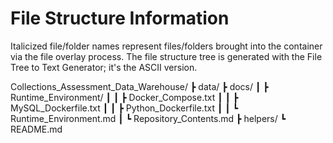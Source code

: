 # File Structure Information
Italicized file/folder names represent files/folders brought into the container via the file overlay process. The file structure tree is generated with the File Tree to Text Generator; it's the ASCII version.

Collections_Assessment_Data_Warehouse/
┣ data/
┣ docs/
┃ ┣ Runtime_Environment/
┃ ┃ ┣ Docker_Compose.txt
┃ ┃ ┣ MySQL_Dockerfile.txt
┃ ┃ ┣ Python_Dockerfile.txt
┃ ┃ ┗ Runtime_Environment.md
┃ ┗ Repository_Contents.md
┣ helpers/
┗ README.md